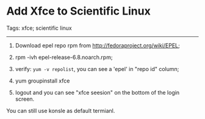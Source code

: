 # Add Xfce to Scientific Linux
Tags: xfce; scientific linux

------

1. Download epel repo rpm from http://fedoraproject.org/wiki/EPEL;

1. rpm -ivh epel-release-6.8.noarch.rpm;

1. verify: `yum -v repolist`, you can see a 'epel' in "repo id" column;

1. yum groupinstall xfce

1. logout and you can see "xfce seesion" on the bottom of the login screen.

You can still use konsle as default termianl.
